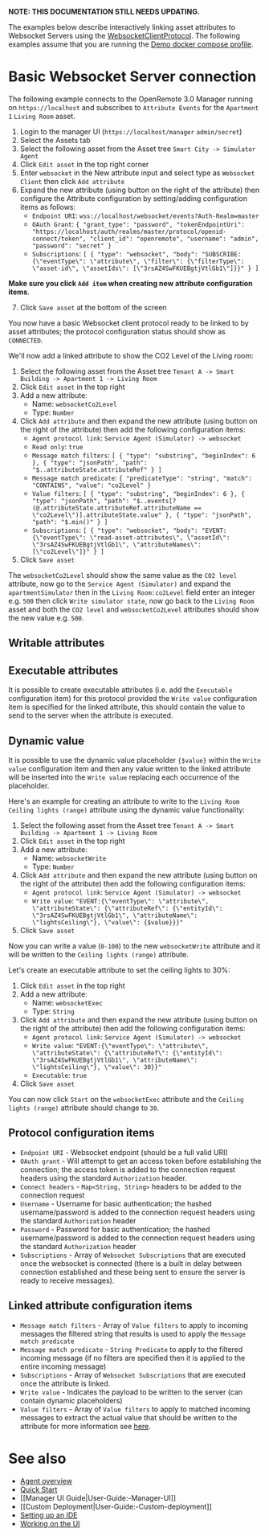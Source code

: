 **NOTE: THIS DOCUMENTATION STILL NEEDS UPDATING.**

The examples below describe interactively linking asset attributes to Websocket Servers using the [WebsocketClientProtocol](https://github.com/openremote/openremote/blob/master/agent/src/main/java/org/openremote/agent/protocol/websocket/WebsocketClientProtocol.java). The following examples assume that you are running the [Demo docker compose profile](https://github.com/openremote/openremote/wiki/Developer-Guide:-Docker-compose-profiles#demo-docker-composeyml).

# Basic Websocket Server connection

The following example connects to the OpenRemote 3.0 Manager running on `https://localhost` and subscribes to `Attribute Events` for the `Apartment 1` `Living Room` asset.

1. Login to the manager UI (`https://localhost/manager` `admin/secret`)
2. Select the Assets tab
3. Select the following asset from the Asset tree `Smart City -> Simulator Agent`
3. Click `Edit asset` in the top right corner
3. Enter `websocket` in the New attribute input and select type as `Websocket Client` then click `Add attribute`
3. Expand the new attribute (using button on the right of the attribute) then configure the Attribute configuration by setting/adding configuration items as follows:
   * `Endpoint URI`: `wss://localhost/websocket/events?Auth-Realm=master`
   * `OAuth Grant`: `{
    "grant_type": "password",
    "tokenEndpointUri": "https://localhost/auth/realms/master/protocol/openid-connect/token",
    "client_id": "openremote",
    "username": "admin",
    "password": "secret"
}`
   *  `Subscriptions`: `[
  {
     "type": "websocket",
     "body": "SUBSCRIBE:{\"eventType\": \"attribute\", \"filter\": {\"filterType\": \"asset-id\", \"assetIds\": [\"3rsAZ4SwFKUEBgtjVtlGb1\"]}}"
  }
]`

**Make sure you click `Add item` when creating new attribute configuration items**.

7. Click `Save asset` at the bottom of the screen

You now have a basic Websocket client protocol ready to be linked to by asset attributes; the protocol configuration status should show as `CONNECTED`.

We'll now add a linked attribute to show the CO2 Level of the Living room:

1. Select the following asset from the Asset tree `Tenant A -> Smart Building -> Apartment 1 -> Living Room`
2. Click `Edit asset` in the top right
3. Add a new attribute:
   * Name: `websocketCo2Level`
   * Type: `Number`
4. Click `Add attribute` and then expand the new attribute (using button on the right of the attribute) then add the following configuration items:
   * `Agent protocol link`: `Service Agent (Simulator) -> websocket`
   * `Read only`: `true`
   * `Message match filters`: `[
    {
        "type": "substring",
        "beginIndex": 6
    },
    {
        "type": "jsonPath",
        "path": "$..attributeState.attributeRef"
    }
]`
   * `Message match predicate`: `{
    "predicateType": "string",
    "match": "CONTAINS",
    "value": "co2Level"
}`
   * `Value filters`: `[
{
        "type": "substring",
        "beginIndex": 6
    },
    {
        "type": "jsonPath",
        "path": "$..events[?(@.attributeState.attributeRef.attributeName == \"co2Level\")].attributeState.value"
    },
    {
        "type": "jsonPath",
        "path": "$.min()"
    }
]`
   * `Subscriptions`: `[
  {
     "type": "websocket",
     "body": "EVENT:{\"eventType\": \"read-asset-attributes\", \"assetId\": \"3rsAZ4SwFKUEBgtjVtlGb1\", \"attributeNames\": [\"co2Level\"]}"
  }
]`
5. Click `Save asset`

The `websocketCo2Level` should show the same value as the `CO2 level` attribute, now go to the `Service Agent (Simulator)` and expand the `apartmentSimulator` then in the `Living Room:co2Level` field enter an integer e.g. `500` then click `Write simulator state`, now go back to the `Living Room` asset and both the `CO2 level` and `websocketCo2Level` attributes should show the new value e.g. `500`.

## Writable attributes

## Executable attributes
It is possible to create executable attributes (i.e. add the `Executable` configuration item) for this protocol provided the `Write value` configuration item is specified for the linked attribute, this should contain the value to send to the server when the attribute is executed.

## Dynamic value
It is possible to use the dynamic value placeholder `{$value}` within the `Write value` configuration item and then any value written to the linked attribute will be inserted into the `Write value` replacing each occurrence of the placeholder.

Here's an example for creating an attribute to write to the `Living Room` `Ceiling lights (range)` attribute using the dynamic value functionality:

1. Select the following asset from the Asset tree `Tenant A -> Smart Building -> Apartment 1 -> Living Room`
2. Click `Edit asset` in the top right
3. Add a new attribute:
   * Name: `websocketWrite`
   * Type: `Number`
4. Click `Add attribute` and then expand the new attribute (using button on the right of the attribute) then add the following configuration items:
   * `Agent protocol link`: `Service Agent (Simulator) -> websocket`
   * `Write value`: `"EVENT:{\"eventType\": \"attribute\", \"attributeState\": {\"attributeRef\": {\"entityId\": \"3rsAZ4SwFKUEBgtjVtlGb1\", \"attributeName\": \"lightsCeiling\"}, \"value\": {$value}}}"`
5. Click `Save asset`

Now you can write a value (`0-100`) to the new `websocketWrite` attribute and it will be written to the `Ceiling lights (range)` attribute.

Let's create an executable attribute to set the ceiling lights to 30%:

1. Click `Edit asset` in the top right
2. Add a new attribute:
   * Name: `websocketExec`
   * Type: `String`
3. Click `Add attribute` and then expand the new attribute (using button on the right of the attribute) then add the following configuration items:
   * `Agent protocol link`: `Service Agent (Simulator) -> websocket`
   * `Write value`: `"EVENT:{\"eventType\": \"attribute\", \"attributeState\": {\"attributeRef\": {\"entityId\": \"3rsAZ4SwFKUEBgtjVtlGb1\", \"attributeName\": \"lightsCeiling\"}, \"value\": 30}}"`
   * `Executable`: `true`
4. Click `Save asset`

You can now click `Start` on the `websocketExec` attribute and the `Ceiling lights (range)` attribute should change to `30`.

## Protocol configuration items
* `Endpoint URI` - Websocket endpoint (should be a full valid URI)
* `OAuth grant` - Will attempt to get an access token before establishing the connection; the access token is added to the connection request headers using the standard `Authorization` header.
* `Connect headers` - `Map<String, String>` headers to be added to the connection request
* `Username` - Username for basic authentication; the hashed username/password is added to the connection request headers using the standard `Authorization` header
* `Password` - Password for basic authentication; the hashed username/password is added to the connection request headers using the standard `Authorization` header
* `Subscriptions` - Array of `Websocket Subscriptions` that are executed once the websocket is connected (there is a built in delay between connection established and these being sent to ensure the server is ready to receive messages).

## Linked attribute configuration items
* `Message match filters` - Array of `Value filters` to apply to incoming messages the filtered string that results is used to apply the `Message match predicate`
* `Message match predicate` - `String Predicate` to apply to the filtered incoming message (if no filters are specified then it is applied to the entire incoming message)
* `Subscriptions` - Array of `Websocket Subscriptions` that are executed once the attribute is linked.
* `Write value` - Indicates the payload to be written to the server (can contain dynamic placeholders)
* `Value filters` - Array of `Value filters` to apply to matched incoming messages to extract the actual value that should be written to the attribute for more information see [here](https://github.com/openremote/openremote/wiki/User-Guide:-Generic-protocols#response-value-filtering).

# See also

- [Agent overview](https://github.com/openremote/openremote/wiki/User-Guide%3A-Agent-Overview)
- [Quick Start](https://github.com/openremote/openremote/blob/master/README.md)
- [[Manager UI Guide|User-Guide:-Manager-UI]]
- [[Custom Deployment|User-Guide:-Custom-deployment]]
- [Setting up an IDE](https://github.com/openremote/openremote/wiki/Developer-Guide%3A-Setting-up-an-IDE)
- [Working on the UI](https://github.com/openremote/openremote/wiki/Developer-Guide%3A-UI-apps-and-components)